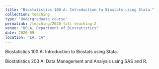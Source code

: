```yaml
---
title: "Biostatistics 100 A: Introduction to Biostats using Stata."
collection: teaching
type: "Undergraduate course"
permalink: /teaching/2020-fall-teaching-2
venue: "UCLA, Department of Biostatistics"
date: 2020-09
location: "LA, CA"
---
```


Biostatistics 100 A: Introduction to Biostats using Stata.

Biostatistics 203 A: Data Management and Analysis using SAS and R.

